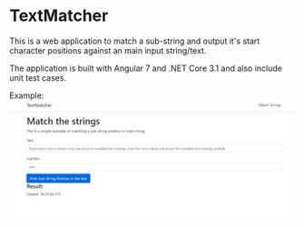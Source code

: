 # TextMatcher
This is a web application to match a sub-string and output it's start character positions against an main input string/text.

The application is built with Angular 7 and .NET Core 3.1 and also include unit test cases.

Example: ![Screenshot](Example.png)
